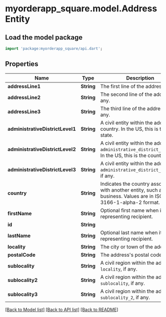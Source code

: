 # myorderapp_square.model.AddressEntity

## Load the model package
```dart
import 'package:myorderapp_square/api.dart';
```

## Properties
Name | Type | Description | Notes
------------ | ------------- | ------------- | -------------
**addressLine1** | **String** | The first line of the address. | [optional] 
**addressLine2** | **String** | The second line of the address, if any. | [optional] 
**addressLine3** | **String** | The third line of the address, if any. | [optional] 
**administrativeDistrictLevel1** | **String** | A civil entity within the address's country. In the US, this is the state. | [optional] 
**administrativeDistrictLevel2** | **String** | A civil entity within the address's `administrative_district_level_1`. In the US, this is the county. | [optional] 
**administrativeDistrictLevel3** | **String** | A civil entity within the address's `administrative_district_level_2`, if any. | [optional] 
**country** | **String** | Indicates the country associated with another entity, such as a business. Values are in ISO 3166-1-alpha-2 format. | [optional] 
**firstName** | **String** | Optional first name when it's representing recipient. | [optional] 
**id** | **String** |  | [optional] 
**lastName** | **String** | Optional last name when it's representing recipient. | [optional] 
**locality** | **String** | The city or town of the address. | [optional] 
**postalCode** | **String** | The address's postal code. | [optional] 
**sublocality** | **String** | A civil region within the address's `locality`, if any. | [optional] 
**sublocality2** | **String** | A civil region within the address's `sublocality`, if any. | [optional] 
**sublocality3** | **String** | A civil region within the address's `sublocality_2`, if any. | [optional] 

[[Back to Model list]](../README.md#documentation-for-models) [[Back to API list]](../README.md#documentation-for-api-endpoints) [[Back to README]](../README.md)


